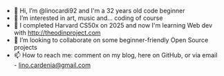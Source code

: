 - 👋 Hi, I’m @linocardi92 and I'm a 32 years old code beginner
- 👀 I’m interested in art, music and... coding of course
- 🌱 I completed Harvard CS50x on 2025 and now I'm learning Web dev with http://theodinproject.com
- 💞️ I’m looking to collaborate on some beginner-friendly Open Source projects
- 📫 How to reach me: comment on my blog, here on GitHub, or via email - lino.cardenia@gmail.com

<!---
linocardi92/linocardi92 is a ✨ special ✨ repository because its `README.md` (this file) appears on your GitHub profile.
You can click the Preview link to take a look at your changes.
--->
